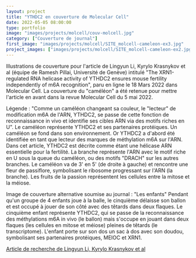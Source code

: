 ```yaml
---
layout: project
title: "YTHDC2 en couverture de Molecular Cell"
date: 2022-05-05 08:00:00
type: portfolio
image: "images/projects/molcell/couv-molcell.jpg"
category: ["Couverture de journal"]
first_image: "images/projects/molcell/SITE_molcell-cameleon-ex3.jpg"
project_images: ["images/projects/molcell/SITE_molcell-cameleon-ex2.jpg", "images/projects/molcell/SITE_zoom-cameleon.jpg", "images/projects/molcell/SITE_zoom-fruits.jpg", "images/projects/molcell/SITE_molcell-enfant-ex2.jpg", "images/projects/molcell/SITE_zoom-enfants.jpg"]
---
```


Illustrations de couverture pour l'article de Lingyun Li, Kyrylo Krasnykov et al (équipe de Ramesh Pillai, Université de Genève) intitulé "The XRN1-regulated RNA helicase activity of YTHDC2 ensures mouse fertility independently of m6A recognition", paru en ligne le 18 Mars 2022 dans Molecular Cell. La couverture du "caméléon" a été retenue pour mettre l'article en avant dans la revue Molecular Cell du 5 mai 2022. 

Légende : "Comme un caméléon changeant sa couleur, le "lecteur" de modification m6A de l'ARN, YTHDC2, se passe de cette fonction de reconnaissance in vivo et identifie ses cibles ARN via des motifs riches en U". Le caméléon représente YTHDC2 et ses partenaires protéiques. Un caméléon se fond dans son environnement. Or YTHDC2 a d'abord été identifiée en tant que lecteur des marques de méthylation m6A sur l'ARN. Dans cet article, YTHDC2 est décrite comme étant une hélicase ARN essentielle pour la fertilité. La branche représente l'ARN avec le motif riche en U sous la queue du caméléon, ou des motifs "DRACH" sur les autres branches. Le caméléon va de 3' en 5' (de droite à gauche) et rencontre une fleur de passiflore, symbolisant le ribosome progressant sur l'ARN (la branche). Les fruits de la passion représentent les cellules entre la mitose et la méiose.

Image de couverture alternative soumise au journal : "Les enfants"
Pendant qu'un groupe de 4 enfants joue à la balle, le cinquième délaisse son ballon et est occupé à jouer de son côté avec des têtards dans deux flaques. Le cinquième enfant représente YTHDC2, qui se passe de la reconnaissance des méthylations m6A in vivo (le ballon) mais s'occupe en jouant dans deux flaques (les cellules en mitose et méiose) pleines de têtards (le transcriptome). L'enfant porte sur son dos un sac à dos avec son doudou, symbolisant ses partenaires protéiques, MEIOC et XRN1.


<a href="https://doi.org/10.1016/j.molcel.2022.02.034">Article de recherche de Lingyun Li, Kyrylo Krasnykov et al</a>
